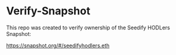 # Verify-Snapshot

This repo was created to verify ownership of the Seedify HODLers Snapshot:

https://snapshot.org/#/seedifyhodlers.eth
